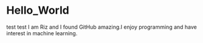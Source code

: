 # Hello_World
test test
I am Riz and I found GitHub amazing.I enjoy programming and have interest in machine learning.

